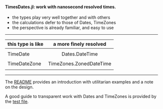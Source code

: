 #### TimesDates.jl: work with nanosecond resolved times.

- the types play very well together and with others
- the calculations defer to those of Dates, TimeZones
- the perspective is already familiar, and easy to use

----

| this type is like  |  a more finely resolved  |
|:-------------------|:------------------------:|
|                    |                          |
| TimeDate           | Dates.DateTime           |
|                    |                          |
| TimeDateZone       | TimeZones.ZonedDateTime  |
|                    |                          |



----

The [README](https://github.com/JeffreySarnoff/TimesDates.jl/blob/master/README.md) provides an introduction with utilitarian examples and a note on the design.

A good guide to transparent work with Dates and TimeZones is provided by the [test file](https://github.com/JeffreySarnoff/TimesDates.jl/blob/master/test/runtests.jl).
